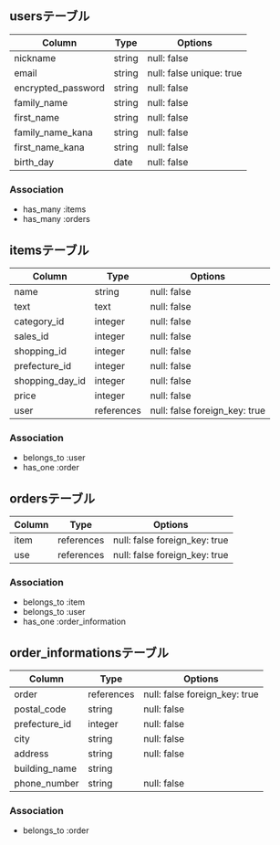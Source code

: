 ## usersテーブル

| Column              | Type       | Options                        |
| ------------------  | ---------- | ------------------------------ |
| nickname            | string     | null: false                    |
| email               | string     | null: false  unique: true      |
| encrypted_password  | string     | null: false                    |
| family_name         | string     | null: false                    |
| first_name          | string     | null: false                    |
| family_name_kana    | string     | null: false                    |
| first_name_kana     | string     | null: false                    |
| birth_day           | date       | null: false                    |

### Association
- has_many :items
- has_many :orders

## itemsテーブル
| Column              | Type       | Options                        |
| ------------------  | ---------- | ------------------------------ |
| name                | string     | null: false                    |
| text                | text       | null: false                    |
| category_id         | integer    | null: false                    |
| sales_id            | integer    | null: false                    |
| shopping_id         | integer    | null: false                    |
| prefecture_id       | integer    | null: false                    |
| shopping_day_id     | integer    | null: false                    |
| price               | integer    | null: false                    |
| user                | references | null: false  foreign_key: true |

### Association
- belongs_to :user
- has_one :order

## ordersテーブル
| Column              | Type       | Options                        |
| ------------------  | ---------- | ------------------------------ |
| item                | references | null: false  foreign_key: true |
| use                 | references | null: false  foreign_key: true |

### Association
- belongs_to :item
- belongs_to :user
- has_one :order_information


## order_informationsテーブル
| Column              | Type       | Options                        |
| ------------------  | ---------- | ------------------------------ |
| order               | references | null: false  foreign_key: true |
| postal_code         | string     | null: false                    |
| prefecture_id       | integer    | null: false                    |
| city                | string     | null: false                    |
| address             | string     | null: false                    |
| building_name       | string     |                                |
| phone_number        | string     | null: false                    |

### Association
- belongs_to :order